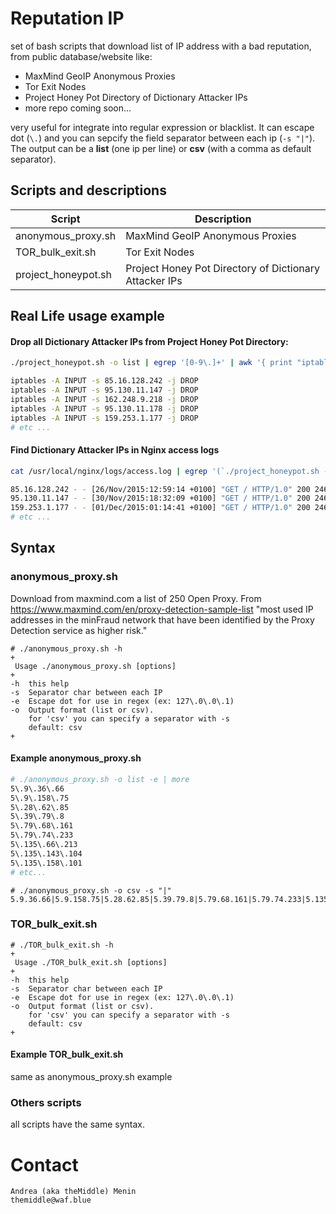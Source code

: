 # Reputation IP
set of bash scripts that download list of IP address with a bad reputation, from public database/website like: 
- MaxMind GeoIP Anonymous Proxies
- Tor Exit Nodes
- Project Honey Pot Directory of Dictionary Attacker IPs
- more repo coming soon...

very useful for integrate into regular expression or blacklist. It can escape dot (`\.`) and you can sepcify the field separator between each ip (`-s "|"`). The output can be a **list** (one ip per line) or **csv** (with a comma as default separator).

## Scripts and descriptions

Script | Description
------ | ------------
anonymous_proxy.sh | MaxMind GeoIP Anonymous Proxies
TOR_bulk_exit.sh | Tor Exit Nodes
project_honeypot.sh | Project Honey Pot Directory of Dictionary Attacker IPs

## Real Life usage example

#### Drop all Dictionary Attacker IPs from Project Honey Pot Directory:
```sh
./project_honeypot.sh -o list | egrep '[0-9\.]+' | awk '{ print "iptables -A INPUT -s " $1 " -j DROP" }'
```
```sh
iptables -A INPUT -s 85.16.128.242 -j DROP
iptables -A INPUT -s 95.130.11.147 -j DROP
iptables -A INPUT -s 162.248.9.218 -j DROP
iptables -A INPUT -s 95.130.11.178 -j DROP
iptables -A INPUT -s 159.253.1.177 -j DROP
# etc ...
```

#### Find Dictionary Attacker IPs in Nginx access logs
```sh
cat /usr/local/nginx/logs/access.log | egrep '(`./project_honeypot.sh -o csv -e -s "|"`)'
```
```sh
85.16.128.242 - - [26/Nov/2015:12:59:14 +0100] "GET / HTTP/1.0" 200 2461 "-"
95.130.11.147 - - [30/Nov/2015:18:32:09 +0100] "GET / HTTP/1.0" 200 2461 "-"
159.253.1.177 - - [01/Dec/2015:01:14:41 +0100] "GET / HTTP/1.0" 200 2461 "-"
# etc ...
```

## Syntax

### anonymous_proxy.sh
Download from maxmind.com a list of 250 Open Proxy. From https://www.maxmind.com/en/proxy-detection-sample-list 
"most used IP addresses in the minFraud network that have been identified by the Proxy Detection service as higher risk."
```
# ./anonymous_proxy.sh -h
+
 Usage ./anonymous_proxy.sh [options]
+
-h	this help
-s	Separator char between each IP
-e	Escape dot for use in regex (ex: 127\.0\.0\.1)
-o	Output format (list or csv).
  	for 'csv' you can specify a separator with -s
  	default: csv
+
```
#### Example anonymous_proxy.sh
```sh
# ./anonymous_proxy.sh -o list -e | more
5\.9\.36\.66
5\.9\.158\.75
5\.28\.62\.85
5\.39\.79\.8
5\.79\.68\.161
5\.79\.74\.233
5\.135\.66\.213
5\.135\.143\.104
5\.135\.158\.101
# etc...
```

```
# ./anonymous_proxy.sh -o csv -s "|"
5.9.36.66|5.9.158.75|5.28.62.85|5.39.79.8|5.79.68.161|5.79.74.233|5.135.66.213|5.135.143.104....
```

### TOR_bulk_exit.sh
```
# ./TOR_bulk_exit.sh -h
+
 Usage ./TOR_bulk_exit.sh [options]
+
-h	this help
-s	Separator char between each IP
-e	Escape dot for use in regex (ex: 127\.0\.0\.1)
-o	Output format (list or csv).
  	for 'csv' you can specify a separator with -s
  	default: csv
+
```

#### Example TOR_bulk_exit.sh
same as anonymous_proxy.sh example

### Others scripts
all scripts have the same syntax.

# Contact
```
Andrea (aka theMiddle) Menin
themiddle@waf.blue
```
